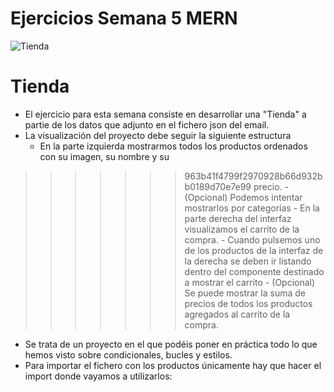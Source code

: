 # Ejercicios Semana 5 MERN

![Tienda](https://user-images.githubusercontent.com/44214019/115392472-e6b06c00-a1e0-11eb-9146-f4284c16910b.png)

# Tienda
    
- El ejercicio para esta semana consiste en desarrollar una "Tienda" a partie de los datos que adjunto en el
fichero json del email.
- La visualización del proyecto debe seguir la siguiente estructura
    - En la parte izquierda mostrarmos todos los productos ordenados con su imagen, su nombre y su
>>>>>>> 963b41f4799f2970928b66d932bb0189d70e7e99
        precio.
    - (Opcional) Podemos intentar mostrarlos por categorías
    - En la parte derecha del interfaz visualizamos el carrito de la compra.
            - Cuando pulsemos uno de los productos de la interfaz de la derecha se deben ir listando dentro
            del componente destinado a mostrar el carrito
            - (Opcional) Se puede mostrar la suma de precios de todos los productos agregados al carrito
            de la compra.
- Se trata de un proyecto en el que podéis poner en práctica todo lo que hemos visto sobre condicionales,
bucles y estilos.
- Para importar el fichero con los productos únicamente hay que hacer el import donde vayamos a
utilizarlos:


